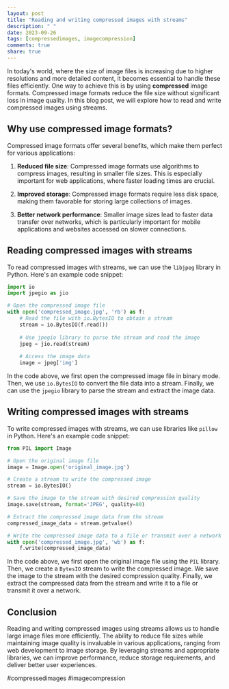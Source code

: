 ```yaml
---
layout: post
title: "Reading and writing compressed images with streams"
description: " "
date: 2023-09-26
tags: [compressedimages, imagecompression]
comments: true
share: true
---
```


In today's world, where the size of image files is increasing due to higher resolutions and more detailed content, it becomes essential to handle these files efficiently. One way to achieve this is by using **compressed** image formats. Compressed image formats reduce the file size without significant loss in image quality. In this blog post, we will explore how to read and write compressed images using streams.

## Why use compressed image formats?

Compressed image formats offer several benefits, which make them perfect for various applications:

1. **Reduced file size**: Compressed image formats use algorithms to compress images, resulting in smaller file sizes. This is especially important for web applications, where faster loading times are crucial.

2. **Improved storage**: Compressed image formats require less disk space, making them favorable for storing large collections of images.

3. **Better network performance**: Smaller image sizes lead to faster data transfer over networks, which is particularly important for mobile applications and websites accessed on slower connections.

## Reading compressed images with streams

To read compressed images with streams, we can use the `libjpeg` library in Python. Here's an example code snippet:

```python
import io
import jpegio as jio

# Open the compressed image file
with open('compressed_image.jpg', 'rb') as f:
    # Read the file with io.BytesIO to obtain a stream
    stream = io.BytesIO(f.read())
    
    # Use jpegio library to parse the stream and read the image
    jpeg = jio.read(stream)
    
    # Access the image data
    image = jpeg['img']
```

In the code above, we first open the compressed image file in binary mode. Then, we use `io.BytesIO` to convert the file data into a stream. Finally, we can use the `jpegio` library to parse the stream and extract the image data.

## Writing compressed images with streams

To write compressed images with streams, we can use libraries like `pillow` in Python. Here's an example code snippet:

```python
from PIL import Image

# Open the original image file
image = Image.open('original_image.jpg')

# Create a stream to write the compressed image
stream = io.BytesIO()

# Save the image to the stream with desired compression quality
image.save(stream, format='JPEG', quality=80)

# Extract the compressed image data from the stream
compressed_image_data = stream.getvalue()

# Write the compressed image data to a file or transmit over a network
with open('compressed_image.jpg', 'wb') as f:
    f.write(compressed_image_data)
```

In the code above, we first open the original image file using the `PIL` library. Then, we create a `BytesIO` stream to write the compressed image. We save the image to the stream with the desired compression quality. Finally, we extract the compressed data from the stream and write it to a file or transmit it over a network.

## Conclusion

Reading and writing compressed images using streams allows us to handle large image files more efficiently. The ability to reduce file sizes while maintaining image quality is invaluable in various applications, ranging from web development to image storage. By leveraging streams and appropriate libraries, we can improve performance, reduce storage requirements, and deliver better user experiences.

#compressedimages #imagecompression